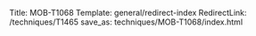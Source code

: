 Title: MOB-T1068
Template: general/redirect-index
RedirectLink: /techniques/T1465
save_as: techniques/MOB-T1068/index.html